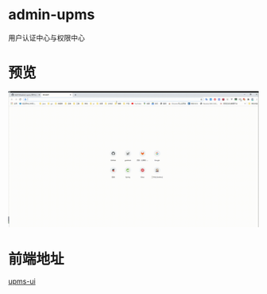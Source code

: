 # admin-upms
用户认证中心与权限中心

# 预览
![1](https://raw.githubusercontent.com/hb0730/admin-upms/main/doc/img/20210105142531.gif?token=AIDCCRVDUBHMKRWWDP5DFY276QDZ6)


# 前端地址
[upms-ui](https://github.com/hb0730/admin-upms-ui)
